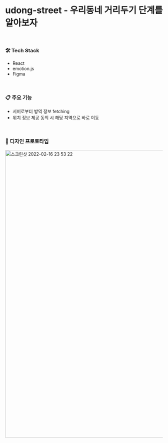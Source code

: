 # udong-street - 우리동네 거리두기 단계를 알아보자

<br/>

### 🛠 Tech Stack
- React
- emotion.js
- Figma

<br/>

### 📋 주요 기능
- 서버로부터 방역 정보 fetching
- 위치 정보 제공 동의 시 해당 지역으로 바로 이동

<br/>

### 🎨 디자인 프로토타입

<img width="915" alt="스크린샷 2022-02-16 23 53 22" src="https://user-images.githubusercontent.com/73640793/154796115-efed3895-adde-4153-953b-30482cdc0026.png">
